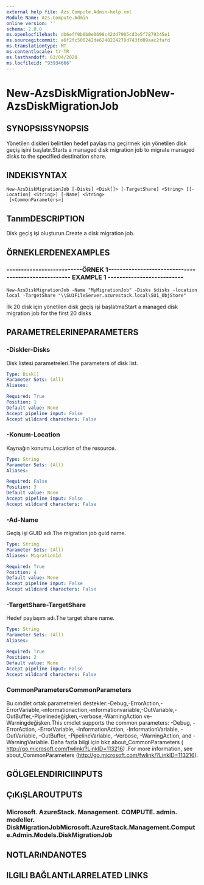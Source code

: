 ```yaml
---
external help file: Azs.Compute.Admin-help.xml
Module Name: Azs.Compute.Admin
online version: ''
schema: 2.0.0
ms.openlocfilehash: db6eff0b0b0e0698c42dd7905cd3e5f7879345e1
ms.sourcegitcommit: a6f2fc500242de6248224278d743fd09aac2fafd
ms.translationtype: MT
ms.contentlocale: tr-TR
ms.lasthandoff: 03/04/2020
ms.locfileid: "93934666"
---
```

# <span data-ttu-id="4c341-101">New-AzsDiskMigrationJob</span><span class="sxs-lookup"><span data-stu-id="4c341-101">New-AzsDiskMigrationJob</span></span>

## <span data-ttu-id="4c341-102">SYNOPSIS</span><span class="sxs-lookup"><span data-stu-id="4c341-102">SYNOPSIS</span></span>
<span data-ttu-id="4c341-103">Yönetilen diskleri belirtilen hedef paylaşıma geçirmek için yönetilen disk geçiş işini başlatır.</span><span class="sxs-lookup"><span data-stu-id="4c341-103">Starts a managed disk migration job to migrate managed disks to the specified destination share.</span></span>

## <span data-ttu-id="4c341-104">INDEKI</span><span class="sxs-lookup"><span data-stu-id="4c341-104">SYNTAX</span></span>

```
New-AzsDiskMigrationJob [-Disks] <Disk[]> [-TargetShare] <String> [[-Location] <String>] [-Name] <String>
 [<CommonParameters>]
```

## <span data-ttu-id="4c341-105">Tanım</span><span class="sxs-lookup"><span data-stu-id="4c341-105">DESCRIPTION</span></span>
<span data-ttu-id="4c341-106">Disk geçiş işi oluşturun.</span><span class="sxs-lookup"><span data-stu-id="4c341-106">Create a disk migration job.</span></span>

## <span data-ttu-id="4c341-107">ÖRNEKLERDEN</span><span class="sxs-lookup"><span data-stu-id="4c341-107">EXAMPLES</span></span>

### <span data-ttu-id="4c341-108">--------------------------ÖRNEK 1--------------------------</span><span class="sxs-lookup"><span data-stu-id="4c341-108">-------------------------- EXAMPLE 1 --------------------------</span></span>
```
New-AzsDiskMigrationJob -Name "MyMigrationJob" -Disks $disks -location local -TargetShare "\\SU1FileServer.azurestack.local\SU1_ObjStore"
```

<span data-ttu-id="4c341-109">İlk 20 disk için yönetilen disk geçiş işi başlatma</span><span class="sxs-lookup"><span data-stu-id="4c341-109">Start a managed disk migration job for the first 20 disks</span></span>

## <span data-ttu-id="4c341-110">PARAMETRELERINE</span><span class="sxs-lookup"><span data-stu-id="4c341-110">PARAMETERS</span></span>

### <span data-ttu-id="4c341-111">-Diskler</span><span class="sxs-lookup"><span data-stu-id="4c341-111">-Disks</span></span>
<span data-ttu-id="4c341-112">Disk listesi parametreleri.</span><span class="sxs-lookup"><span data-stu-id="4c341-112">The parameters of disk list.</span></span>

```yaml
Type: Disk[]
Parameter Sets: (All)
Aliases: 

Required: True
Position: 1
Default value: None
Accept pipeline input: False
Accept wildcard characters: False
```

### <span data-ttu-id="4c341-113">-Konum</span><span class="sxs-lookup"><span data-stu-id="4c341-113">-Location</span></span>
<span data-ttu-id="4c341-114">Kaynağın konumu.</span><span class="sxs-lookup"><span data-stu-id="4c341-114">Location of the resource.</span></span>

```yaml
Type: String
Parameter Sets: (All)
Aliases: 

Required: False
Position: 3
Default value: None
Accept pipeline input: False
Accept wildcard characters: False
```

### <span data-ttu-id="4c341-115">-Ad</span><span class="sxs-lookup"><span data-stu-id="4c341-115">-Name</span></span>
<span data-ttu-id="4c341-116">Geçiş işi GUID adı.</span><span class="sxs-lookup"><span data-stu-id="4c341-116">The migration job guid name.</span></span>

```yaml
Type: String
Parameter Sets: (All)
Aliases: MigrationId

Required: True
Position: 4
Default value: None
Accept pipeline input: False
Accept wildcard characters: False
```

### <span data-ttu-id="4c341-117">-TargetShare</span><span class="sxs-lookup"><span data-stu-id="4c341-117">-TargetShare</span></span>
<span data-ttu-id="4c341-118">Hedef paylaşım adı.</span><span class="sxs-lookup"><span data-stu-id="4c341-118">The target share name.</span></span>

```yaml
Type: String
Parameter Sets: (All)
Aliases: 

Required: True
Position: 2
Default value: None
Accept pipeline input: False
Accept wildcard characters: False
```

### <span data-ttu-id="4c341-119">CommonParameters</span><span class="sxs-lookup"><span data-stu-id="4c341-119">CommonParameters</span></span>
<span data-ttu-id="4c341-120">Bu cmdlet ortak parametreleri destekler:-Debug,-ErrorAction,-ErrorVariable,-ınformationaction,-ınformationvariable,-OutVariable,-OutBuffer,-Pipelinedeğişken,-verbose,-WarningAction ve-Warningdeğişken.</span><span class="sxs-lookup"><span data-stu-id="4c341-120">This cmdlet supports the common parameters: -Debug, -ErrorAction, -ErrorVariable, -InformationAction, -InformationVariable, -OutVariable, -OutBuffer, -PipelineVariable, -Verbose, -WarningAction, and -WarningVariable.</span></span> <span data-ttu-id="4c341-121">Daha fazla bilgi için bkz about_CommonParameters ( http://go.microsoft.com/fwlink/?LinkID=113216) .</span><span class="sxs-lookup"><span data-stu-id="4c341-121">For more information, see about_CommonParameters (http://go.microsoft.com/fwlink/?LinkID=113216).</span></span>

## <span data-ttu-id="4c341-122">GÖLGELENDIRICI</span><span class="sxs-lookup"><span data-stu-id="4c341-122">INPUTS</span></span>

## <span data-ttu-id="4c341-123">ÇıKıŞLAR</span><span class="sxs-lookup"><span data-stu-id="4c341-123">OUTPUTS</span></span>

### <span data-ttu-id="4c341-124">Microsoft. AzureStack. Management. COMPUTE. admin. modeller. DiskMigrationJob</span><span class="sxs-lookup"><span data-stu-id="4c341-124">Microsoft.AzureStack.Management.Compute.Admin.Models.DiskMigrationJob</span></span>

## <span data-ttu-id="4c341-125">NOTLARıNDA</span><span class="sxs-lookup"><span data-stu-id="4c341-125">NOTES</span></span>

## <span data-ttu-id="4c341-126">ILGILI BAĞLANTıLAR</span><span class="sxs-lookup"><span data-stu-id="4c341-126">RELATED LINKS</span></span>

